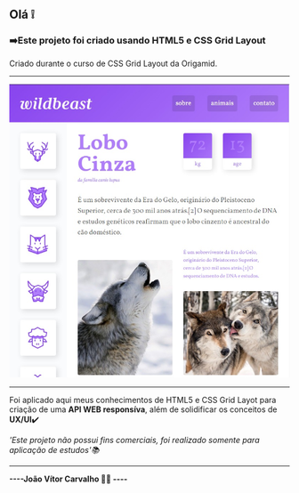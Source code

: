 <h2>Olá ❕</h2>
<h3>➡️Este projeto foi criado usando <strong>HTML5 e CSS Grid Layout</strong></h3>
<p>Criado durante o curso de CSS Grid Layout da Origamid.</p>
<hr>
<img src="imgs/wild.jpg"></img>
<hr>
<p>Foi aplicado aqui meus conhecimentos de HTML5 e CSS Grid Layot para criação de uma <strong>API WEB responsíva</strong>, além de solidificar os conceitos de <strong>UX/UI</strong>✔️</p>
<em>'Este projeto não possui fins comerciais, foi realizado somente para aplicação de estudos'📚</em>
<hr>
<strong>----João Vítor Carvalho 👨‍💻 ----</strong>